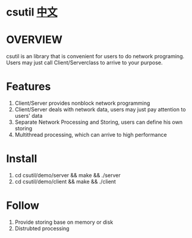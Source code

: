 csutil [中文](https://github.com/haveTryTwo/csutil/blob/master/Readme_ZH.md)
======

# OVERVIEW
csutil is an library that is convenient for users to do network programing. Users may just call Client/Serverclass to arrive to your purpose.

# Features
1. Client/Server provides nonblock network programming
2. Client/Server deals with network data, users may just pay attention to users' data
3. Separate Network Processing and Storing, users can define his own storing
4. Multithread processing, which can arrive to high performance

# Install
1. cd csutil/demo/server && make && ./server
2. cd csutil/demo/client && make && ./client

# Follow
1. Provide storing base on memory or disk
2. Distrubted processing
